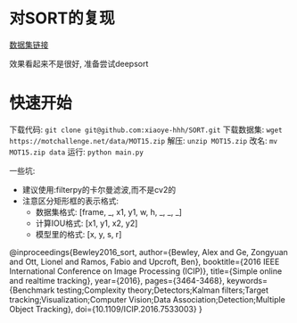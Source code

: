 # 对SORT的复现
[数据集链接](https://motchallenge.net/data/MOT15.zip)

效果看起来不是很好, 准备尝试deepsort
# 快速开始
下载代码: `git clone git@github.com:xiaoye-hhh/SORT.git`
下载数据集: `wget https://motchallenge.net/data/MOT15.zip`
解压: `unzip MOT15.zip`
改名: `mv MOT15.zip data`
运行: `python main.py`

一些坑:
 - 建议使用:filterpy的卡尔曼滤波,而不是cv2的
 - 注意区分矩形框的表示格式: 
   - 数据集格式: [frame, _, x1, y1, w, h, _, _, _]
   - 计算IOU格式: [x1, y1, x2, y2]
   - 模型里的格式: [x, y, s, r]

@inproceedings{Bewley2016_sort,
  author={Bewley, Alex and Ge, Zongyuan and Ott, Lionel and Ramos, Fabio and Upcroft, Ben},
  booktitle={2016 IEEE International Conference on Image Processing (ICIP)},
  title={Simple online and realtime tracking},
  year={2016},
  pages={3464-3468},
  keywords={Benchmark testing;Complexity theory;Detectors;Kalman filters;Target tracking;Visualization;Computer Vision;Data Association;Detection;Multiple Object Tracking},
  doi={10.1109/ICIP.2016.7533003}
}
